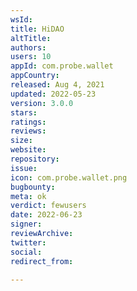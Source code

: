 ```yaml
---
wsId: 
title: HiDAO
altTitle: 
authors: 
users: 10
appId: com.probe.wallet
appCountry: 
released: Aug 4, 2021
updated: 2022-05-23
version: 3.0.0
stars: 
ratings: 
reviews: 
size: 
website: 
repository: 
issue: 
icon: com.probe.wallet.png
bugbounty: 
meta: ok
verdict: fewusers
date: 2022-06-23
signer: 
reviewArchive: 
twitter: 
social: 
redirect_from: 

---
```


